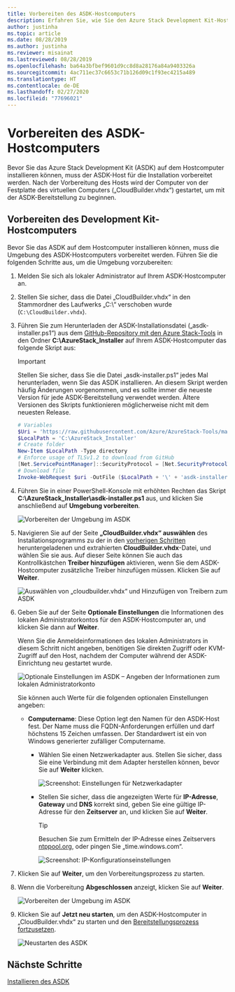 ```yaml
---
title: Vorbereiten des ASDK-Hostcomputers
description: Erfahren Sie, wie Sie den Azure Stack Development Kit-Hostcomputer (ASDK) für die ASDK-Installation vorbereiten.
author: justinha
ms.topic: article
ms.date: 08/28/2019
ms.author: justinha
ms.reviewer: misainat
ms.lastreviewed: 08/28/2019
ms.openlocfilehash: ba64a3bfbef9601d9cc8d8a28176a84a9403326a
ms.sourcegitcommit: 4ac711ec37c6653c71b126d09c1f93ec4215a489
ms.translationtype: HT
ms.contentlocale: de-DE
ms.lasthandoff: 02/27/2020
ms.locfileid: "77696021"
---
```

# <a name="prepare-the-asdk-host-computer"></a>Vorbereiten des ASDK-Hostcomputers
Bevor Sie das Azure Stack Development Kit (ASDK) auf dem Hostcomputer installieren können, muss der ASDK-Host für die Installation vorbereitet werden. Nach der Vorbereitung des Hosts wird der Computer von der Festplatte des virtuellen Computers („CloudBuilder.vhdx“) gestartet, um mit der ASDK-Bereitstellung zu beginnen.

## <a name="prepare-the-development-kit-host-computer"></a>Vorbereiten des Development Kit-Hostcomputers
Bevor Sie das ASDK auf dem Hostcomputer installieren können, muss die Umgebung des ASDK-Hostcomputers vorbereitet werden. Führen Sie die folgenden Schritte aus, um die Umgebung vorzubereiten:

1. Melden Sie sich als lokaler Administrator auf Ihrem ASDK-Hostcomputer an.
2. Stellen Sie sicher, dass die Datei „CloudBuilder.vhdx“ in den Stammordner des Laufwerks „C:\“ verschoben wurde (`C:\CloudBuilder.vhdx`).
3. Führen Sie zum Herunterladen der ASDK-Installationsdatei („asdk-installer.ps1“) aus dem [GitHub-Repository mit den Azure Stack-Tools](https://github.com/Azure/AzureStack-Tools) in den Ordner **C:\AzureStack_Installer** auf Ihrem ASDK-Hostcomputer das folgende Skript aus:

   > [!IMPORTANT]
   > Stellen Sie sicher, dass Sie die Datei „asdk-installer.ps1“ jedes Mal herunterladen, wenn Sie das ASDK installieren. An diesem Skript werden häufig Änderungen vorgenommen, und es sollte immer die neueste Version für jede ASDK-Bereitstellung verwendet werden. Ältere Versionen des Skripts funktionieren möglicherweise nicht mit dem neuesten Release.

   ```powershell
   # Variables
   $Uri = 'https://raw.githubusercontent.com/Azure/AzureStack-Tools/master/Deployment/asdk-installer.ps1'
   $LocalPath = 'C:\AzureStack_Installer'
   # Create folder
   New-Item $LocalPath -Type directory
   # Enforce usage of TLSv1.2 to download from GitHub
   [Net.ServicePointManager]::SecurityProtocol = [Net.SecurityProtocolType]::Tls12
   # Download file
   Invoke-WebRequest $uri -OutFile ($LocalPath + '\' + 'asdk-installer.ps1')
   ```

4. Führen Sie in einer PowerShell-Konsole mit erhöhten Rechten das Skript **C:\AzureStack_Installer\asdk-installer.ps1** aus, und klicken Sie anschließend auf **Umgebung vorbereiten**.

    ![Vorbereiten der Umgebung im ASDK](media/asdk-prepare-host/1.PNG) 

5. Navigieren Sie auf der Seite **„CloudBuilder.vhdx“ auswählen** des Installationsprogramms zu der in den [vorherigen Schritten](asdk-download.md) heruntergeladenen und extrahierten **CloudBuilder.vhdx**-Datei, und wählen Sie sie aus. Auf dieser Seite können Sie auch das Kontrollkästchen **Treiber hinzufügen** aktivieren, wenn Sie dem ASDK-Hostcomputer zusätzliche Treiber hinzufügen müssen. Klicken Sie auf **Weiter**.  

    ![Auswählen von „cloudbuilder.vhdx“ und Hinzufügen von Treibern zum ASDK](media/asdk-prepare-host/2.PNG)

6. Geben Sie auf der Seite **Optionale Einstellungen** die Informationen des lokalen Administratorkontos für den ASDK-Hostcomputer an, und klicken Sie dann auf **Weiter**.

    Wenn Sie die Anmeldeinformationen des lokalen Administrators in diesem Schritt nicht angeben, benötigen Sie direkten Zugriff oder KVM-Zugriff auf den Host, nachdem der Computer während der ASDK-Einrichtung neu gestartet wurde.

   ![Optionale Einstellungen im ASDK – Angeben der Informationen zum lokalen Administratorkonto](media/asdk-prepare-host/3.PNG)

    Sie können auch Werte für die folgenden optionalen Einstellungen angeben:
    - **Computername**: Diese Option legt den Namen für den ASDK-Host fest. Der Name muss die FQDN-Anforderungen erfüllen und darf höchstens 15 Zeichen umfassen. Der Standardwert ist ein von Windows generierter zufälliger Computername.

        - Wählen Sie einen Netzwerkadapter aus. Stellen Sie sicher, dass Sie eine Verbindung mit dem Adapter herstellen können, bevor Sie auf **Weiter** klicken.

            ![Screenshot: Einstellungen für Netzwerkadapter](media/asdk-prepare-host/step-four-network-adapter.png)

        - Stellen Sie sicher, dass die angezeigten Werte für **IP-Adresse**, **Gateway** und **DNS** korrekt sind, geben Sie eine gültige IP-Adresse für den **Zeitserver** an, und klicken Sie auf **Weiter**.

            >[!TIP]
            >Besuchen Sie zum Ermitteln der IP-Adresse eines Zeitservers [ntppool.org](https://www.ntppool.org/), oder pingen Sie „time.windows.com“. 

            ![Screenshot: IP-Konfigurationseinstellungen](media/asdk-prepare-host/step-five-host-ip-config.png)

7. Klicken Sie auf **Weiter**, um den Vorbereitungsprozess zu starten.
8. Wenn die Vorbereitung **Abgeschlossen** anzeigt, klicken Sie auf **Weiter**.

    ![Vorbereiten der Umgebung im ASDK](media/asdk-prepare-host/4.PNG)

9. Klicken Sie auf **Jetzt neu starten**, um den ASDK-Hostcomputer in „CloudBuilder.vhdx“ zu starten und den [Bereitstellungsprozess fortzusetzen](asdk-install.md).

    ![Neustarten des ASDK](media/asdk-prepare-host/5.PNG)


## <a name="next-steps"></a>Nächste Schritte
[Installieren des ASDK](asdk-install.md)
